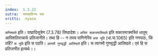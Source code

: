 ```yaml
---
index:  1.3.22
sutra:  समवप्रविभ्यः स्थः
vritti:  nyasa
---
```


`सन्तिष्ठते` इति। पाघ्रादिसूत्रेण (7.3.78) तिष्ठादेशः।
`अस्तिं सकारमातिष्ठते` इति सकारमात्रमस्तिं धातुम् आपिशलिराचार्यः प्रतिजानीते। तथा हि -- न तस्य पाणिनेरिव `अस भुवि` (धा.पा.1065) इति गणपाठः, किं तर्हि?
`स भुवि` इति स पठति। `आगमौ गुणवृद्धी आतिष्ठते` इति। स त्वागमौ गुणवृद्धी आतिष्ठते। एवं हि स प्रतिजनीत इत्यर्थः।।

